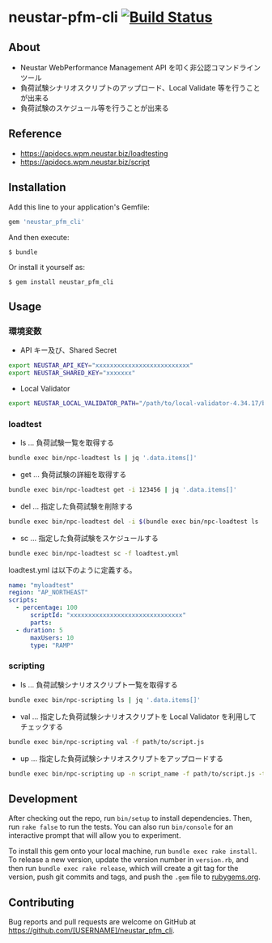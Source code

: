 # neustar-pfm-cli [![Build Status](https://travis-ci.org/inokappa/neustar-pfm-cli.svg?branch=master)](https://travis-ci.org/inokappa/neustar-pfm-cli)

## About

- Neustar WebPerformance Management API を叩く非公認コマンドラインツール
- 負荷試験シナリオスクリプトのアップロード、Local Validate 等を行うことが出来る
- 負荷試験のスケジュール等を行うことが出来る

## Reference

- https://apidocs.wpm.neustar.biz/loadtesting
- https://apidocs.wpm.neustar.biz/script

## Installation

Add this line to your application's Gemfile:

```ruby
gem 'neustar_pfm_cli'
```

And then execute:

    $ bundle

Or install it yourself as:

    $ gem install neustar_pfm_cli

## Usage

### 環境変数

- API キー及び、Shared Secret

```sh
export NEUSTAR_API_KEY="xxxxxxxxxxxxxxxxxxxxxxxxxx"
export NEUSTAR_SHARED_KEY="xxxxxxx"
```

- Local Validator

```sh
export NEUSTAR_LOCAL_VALIDATOR_PATH="/path/to/local-validator-4.34.17/bin/validator"
```

### loadtest

- ls ... 負荷試験一覧を取得する

```sh
bundle exec bin/npc-loadtest ls | jq '.data.items[]'
```

- get ... 負荷試験の詳細を取得する

```sh
bundle exec bin/npc-loadtest get -i 123456 | jq '.data.items[]'
```

- del ... 指定した負荷試験を削除する

```sh
bundle exec bin/npc-loadtest del -i $(bundle exec bin/npc-loadtest ls | jq '.data.items[].id')
```

- sc ... 指定した負荷試験をスケジュールする

```sh
bundle exec bin/npc-loadtest sc -f loadtest.yml
```

loadtest.yml は以下のように定義する。

```yaml
name: "myloadtest"
region: "AP_NORTHEAST"
scripts:
  - percentage: 100
      scriptId: "xxxxxxxxxxxxxxxxxxxxxxxxxxxxxxx"
      parts:
  - duration: 5
      maxUsers: 10
      type: "RAMP"
```

### scripting

- ls ... 負荷試験シナリオスクリプト一覧を取得する

```sh
bundle exec bin/npc-scripting ls | jq '.data.items[]'
```

- val ... 指定した負荷試験シナリオスクリプトを Local Validator を利用してチェックする

```sh
bundle exec bin/npc-scripting val -f path/to/script.js
```
- up ... 指定した負荷試験シナリオスクリプトをアップロードする

```sh
bundle exec bin/npc-scripting up -n script_name -f path/to/script.js -t tag1,tag2 -d description
```

## Development

After checking out the repo, run `bin/setup` to install dependencies. Then, run `rake false` to run the tests. You can also run `bin/console` for an interactive prompt that will allow you to experiment.

To install this gem onto your local machine, run `bundle exec rake install`. To release a new version, update the version number in `version.rb`, and then run `bundle exec rake release`, which will create a git tag for the version, push git commits and tags, and push the `.gem` file to [rubygems.org](https://rubygems.org).

## Contributing

Bug reports and pull requests are welcome on GitHub at https://github.com/[USERNAME]/neustar_pfm_cli.

